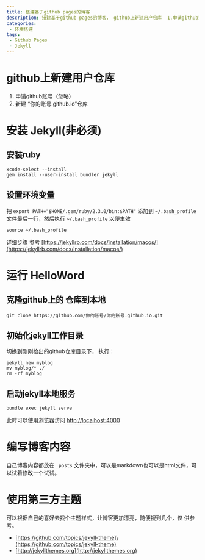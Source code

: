 ```yaml
---
title: 搭建基于github pages的博客
description: 搭建基于github pages的博客， github上新建用户仓库  1.申请github账号（忽略）2.新建 “你的账号.github.io”仓库
categories:
 - 环境搭建
tags:
 - Github Pages
 - Jekyll
---
```



# github上新建用户仓库
1. 申请github账号（忽略）
2. 新建 “你的账号.github.io”仓库

# 安装 Jekyll(非必须)

## 安装ruby

```shell
xcode-select --install
gem install --user-install bundler jekyll
```

## 设置环境变量

把 ` export PATH="$HOME/.gem/ruby/2.3.0/bin:$PATH" ` 添加到 ` ~/.bash_profile ` 文件最后一行，然后执行 ` ~/.bash_profile ` 以便生效

```shell
source ~/.bash_profile
```

 详细步骤  参考 [https://jekyllrb.com/docs/installation/macos/](https://jekyllrb.com/docs/installation/macos/)

#   运行 HelloWord

  ## 克隆github上的 仓库到本地
```shell
git clone https://github.com/你的账号/你的账号.github.io.git
```

 ## 初始化jekyll工作目录

切换到刚刚检出的github仓库目录下，  执行：
```shell
jekyll new myblog
mv myblog/* ./ 
rm -rf myblog
```

## 启动jekyll本地服务

```shell
bundle exec jekyll serve
```
此时可以使用浏览器访问 [http://localhost:4000](http://localhost:4000)

# 编写博客内容

自己博客内容都放在 `_posts` 文件夹中，可以是markdown也可以是html文件，可以试着修改一个试试。

# 使用第三方主题

 可以根据自己的喜好去找个主题样式，让博客更加漂亮，随便搜到几个，仅 供参考。
- [https://github.com/topics/jekyll-theme]\(https://github.com/topics/jekyll-theme)
- [http://jekyllthemes.org](http://jekyllthemes.org)

